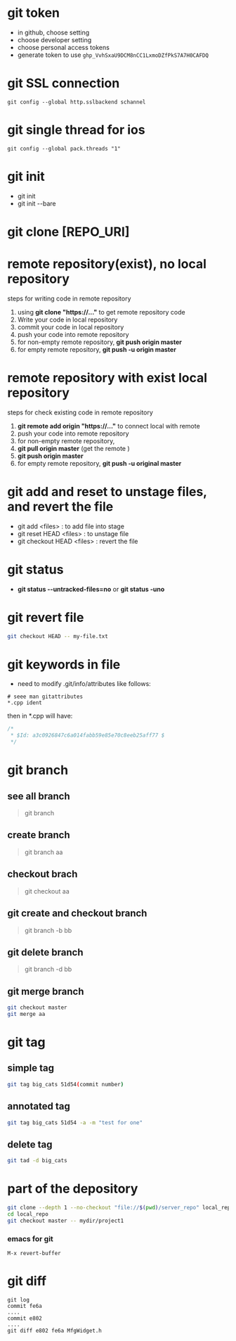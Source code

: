 # git token
* in github, choose setting
* choose developer setting
*  choose personal access tokens
* generate token to use
`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`
# git SSL connection
```
git config --global http.sslbackend schannel
```
# git single thread for ios
```unix
git config --global pack.threads "1"
```
# git init

-   git init
-   git init --bare

# git clone \[REPO_URI\]

# remote repository(exist), no local repository

steps for writing code in remote repository

1.  using **git clone "https://..."** to get remote repository code
2.  Write your code in local repository
3.  commit your code in local repository
4.  push your code into remote repository
5.  for non-empty remote repository, **git push origin master**
6.  for empty remote repository, **git push -u origin master**

# remote repository with exist local repository

steps for check existing code in remote repository

1.  **git remote add origin "https://..."** to connect local with remote
2.  push your code into remote repository
3.  for non-empty remote repository,
4.  **git pull origin master** (get the remote )
5.  **git push origin master**
6.  for empty remote repository, **git push -u original master**

# git add and reset to unstage files, and revert the file

-   git add \<files\> : to add file into stage
-   git reset HEAD \<files\> : to unstage file
-   git checkout HEAD \<files\> : revert the file

# git status

-   **git status --untracked-files=no** or **git status -uno**

# git revert file

```bash
git checkout HEAD -- my-file.txt

```

# git keywords in file

-   need to modify .git/info/attributes like follows:

```
# seee man gitattributes
*.cpp ident

```

then in *.cpp will have:

```cpp
/*
 * $Id: a3c0926847c6a014fabb59e85e70c8eeb25aff77 $
 */ 

```

# git branch

## see all branch

> git branch

## create branch

> git branch aa

## checkout brach

> git checkout aa

## git create and checkout branch

> git branch -b bb

## git delete branch

> git branch -d bb

## git merge branch

```bash
git checkout master
git merge aa

```

# git tag

## simple tag

```bash
git tag big_cats 51d54(commit number)

```

## annotated tag

```bash
git tag big_cats 51d54 -a -m "test for one"

```

## delete tag

```bash
git tad -d big_cats

```

# part of the depository

```bash
git clone --depth 1 --no-checkout "file://$(pwd)/server_repo" local_repo
cd local_repo
git checkout master -- mydir/project1

```
### emacs for git
```shell
M-x revert-buffer
```
# git diff
```shell
git log
commit fe6a
....
commit e802
....
git diff e802 fe6a MfgWidget.h
```